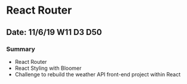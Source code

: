 # React Router

## Date: 11/6/19 W11 D3 D50

### Summary

- React Router
- React Styling with Bloomer
- Challenge to rebuild the weather API front-end project within React